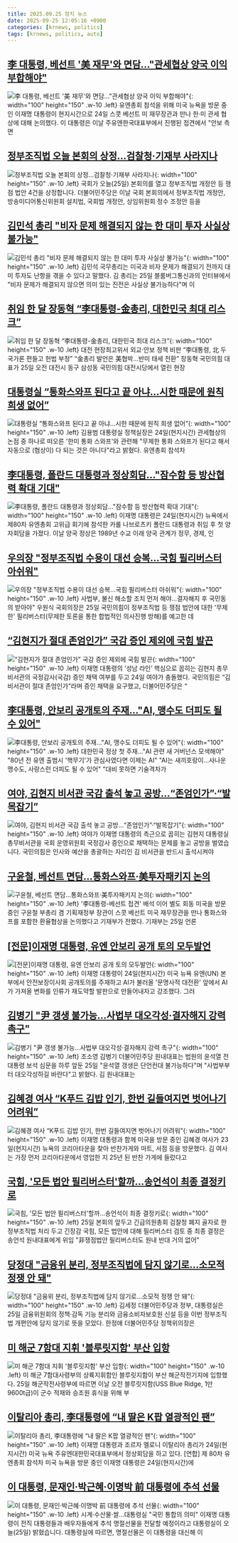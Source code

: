 ```yaml
---
title: 2025.09.25 정치 뉴스
date: 2025-09-25 12:05:16 +0900
categories: [krnews, politics]
tags: [krnews, politics, auto]
---
```

## [李 대통령, 베선트 '美 재무'와 면담…"관세협상 양국 이익 부합해야"](https://n.news.naver.com/mnews/article/448/0000559406)

![李 대통령, 베선트 '美 재무'와 면담…"관세협상 양국 이익 부합해야"](https://mimgnews.pstatic.net/image/origin/448/2025/09/25/559406.jpg?type=nf220_150){: width="100" height="150" .w-10 .left}
유엔총회 참석을 위해 미국 뉴욕을 방문 중인 이재명 대통령이 현지시간으로 24일 스콧 베선트 미 재무장관과 만나 한·미 관세 협상에 대해 논의했다. 이 대통령은 이날 주유엔한국대표부에서 진행된 접견에서 "안보 측면

## [정부조직법 오늘 본회의 상정…검찰청·기재부 사라지나](https://n.news.naver.com/mnews/article/437/0000458258)

![정부조직법 오늘 본회의 상정…검찰청·기재부 사라지나](https://mimgnews.pstatic.net/image/origin/437/2025/09/25/458258.jpg?type=nf220_150){: width="100" height="150" .w-10 .left}
국회가 오늘(25일) 본회의를 열고 정부조직법 개정안 등 쟁점 법안 4건을 상정합니다. 더불어민주당은 이날 국회 본회의에서 정부조직법 개정안, 방송미디어통신위원회 설치법, 국회법 개정안, 상임위원회 정수 조정안 등을

## [김민석 총리 "비자 문제 해결되지 않는 한 대미 투자 사실상 불가능"](https://n.news.naver.com/mnews/article/087/0001145076)

![김민석 총리 "비자 문제 해결되지 않는 한 대미 투자 사실상 불가능"](https://mimgnews.pstatic.net/image/origin/087/2025/09/25/1145076.jpg?type=nf220_150){: width="100" height="150" .w-10 .left}
김민석 국무총리는 미국과 비자 문제가 해결되기 전까지 대미 투자도 난항을 겪을 수 있다고 말했다. 김 총리는 25일 블룸버그통신과의 인터뷰에서 "비자 문제가 해결되지 않으면 의미 있는 진전은 사실상 불가능하다"며 이

## [취임 한 달 장동혁 “李대통령-金총리, 대한민국 최대 리스크”](https://n.news.naver.com/mnews/article/016/0002534642)

![취임 한 달 장동혁 “李대통령-金총리, 대한민국 최대 리스크”](https://mimgnews.pstatic.net/image/origin/016/2025/09/25/2534642.jpg?type=nf220_150){: width="100" height="150" .w-10 .left}
대전 현장최고위서 외교·안보 정책 비판 “李대통령, 北 두 국가론 편들고 헌법 부정” “金총리 발언은 美협박…반미 태세 전환” 장동혁 국민의힘 대표가 25일 오전 대전시 동구 삼성동 국민의힘 대전시당에서 열린 현장

## [대통령실 “통화스와프 된다고 끝 아냐…시한 때문에 원칙 희생 없어”](https://n.news.naver.com/mnews/article/029/0002984225)

![대통령실 “통화스와프 된다고 끝 아냐…시한 때문에 원칙 희생 없어”](https://mimgnews.pstatic.net/image/origin/029/2025/09/25/2984225.jpg?type=nf220_150){: width="100" height="150" .w-10 .left}
김용범 대통령실 정책실장은 24일(현지시간) 관세협상의 논점 중 하나로 떠오른 '한미 통화 스와프'와 관련해 "무제한 통화 스와프가 된다고 해서 자동으로 (협상이) 다 되는 것은 아니다"라고 밝혔다. 유엔총회 참석차

## [李대통령, 폴란드 대통령과 정상회담…"잠수함 등 방산협력 확대 기대"](https://n.news.naver.com/mnews/article/277/0005657263)

![李대통령, 폴란드 대통령과 정상회담…"잠수함 등 방산협력 확대 기대"](https://mimgnews.pstatic.net/image/origin/277/2025/09/25/5657263.jpg?type=nf220_150){: width="100" height="150" .w-10 .left}
이재명 대통령은 24일(현지시간) 뉴욕에서 제80차 유엔총회 고위급 회기에 참석한 카롤 나브로츠키 폴란드 대통령과 취임 후 첫 양자회담을 가졌다. 이날 양국 정상은 1989년 수교 이래 양국 관계가 정무, 경제, 인

## [우의장 "정부조직법 수용이 대선 승복…국힘 필리버스터 아쉬워"](https://n.news.naver.com/mnews/article/001/0015647832)

![우의장 "정부조직법 수용이 대선 승복…국힘 필리버스터 아쉬워"](https://mimgnews.pstatic.net/image/origin/001/2025/09/25/15647832.jpg?type=nf220_150){: width="100" height="150" .w-10 .left}
사법부, 불신 해소할 조치 먼저 해야…결자해지 후 국민동의 받아야" 우원식 국회의장은 25일 국민의힘이 정부조직법 등 쟁점 법안에 대한 '무제한' 필리버스터(무제한 토론을 통한 합법적인 의사진행 방해)를 예고한 데

## [“김현지가 절대 존엄인가” 국감 증인 제외에 국힘 발끈](https://n.news.naver.com/mnews/article/020/0003663394)

![“김현지가 절대 존엄인가” 국감 증인 제외에 국힘 발끈](https://mimgnews.pstatic.net/image/origin/020/2025/09/24/3663394.jpg?type=nf220_150){: width="100" height="150" .w-10 .left}
이재명 대통령의 ‘성남 라인’ 핵심으로 꼽히는 김현지 총무비서관의 국정감사(국감) 증인 채택 여부를 두고 24일 여야가 충돌했다. 국민의힘은 “김 비서관이 절대 존엄인가”라며 증인 채택을 요구했고, 더불어민주당은 “

## [李대통령, 안보리 공개토의 주재…"AI, 맹수도 더피도 될 수 있어"](https://n.news.naver.com/mnews/article/079/0004069910)

![李대통령, 안보리 공개토의 주재…"AI, 맹수도 더피도 될 수 있어"](https://mimgnews.pstatic.net/image/origin/079/2025/09/25/4069910.jpg?type=nf220_150){: width="100" height="150" .w-10 .left}
대한민국 정상 첫 주재…"AI 관련 새 거버넌스 모색해야" "80년 전 유엔 출범시 '핵무기'가 관심사였다면 이제는 AI" "AI는 새끼호랑이…사나운 맹수도, 사랑스런 더피도 될 수 있어" "대비 못하면 기술격차가

## [여야, 김현지 비서관 국감 출석 놓고 공방…“존엄인가”·“발목잡기”](https://n.news.naver.com/mnews/article/056/0012035686)

![여야, 김현지 비서관 국감 출석 놓고 공방…“존엄인가”·“발목잡기”](https://mimgnews.pstatic.net/image/origin/056/2025/09/24/12035686.jpg?type=nf220_150){: width="100" height="150" .w-10 .left}
여야가 이재명 대통령의 측근으로 꼽히는 김현지 대통령실 총무비서관을 국회 운영위원회 국정감사 증인으로 채택하는 문제를 놓고 공방을 벌였습니다. 국민의힘은 인사와 예산을 총괄하는 자리인 김 비서관을 반드시 출석시켜야

## [구윤철, 베선트 면담…통화스와프·美투자패키지 논의](https://n.news.naver.com/mnews/article/001/0015647534)

![구윤철, 베선트 면담…통화스와프·美투자패키지 논의](https://mimgnews.pstatic.net/image/origin/001/2025/09/25/15647534.jpg?type=nf220_150){: width="100" height="150" .w-10 .left}
'李대통령-베선트 접견' 배석 이어 별도 회동 미국을 방문 중인 구윤철 부총리 겸 기획재정부 장관이 스콧 베선트 미국 재무장관을 만나 통화스와프를 포함한 환율협상을 논의했다고 기재부가 전했다. 기재부는 25일 언론

## [[전문]이재명 대통령, 유엔 안보리 공개 토의 모두발언](https://n.news.naver.com/mnews/article/277/0005657237)

![[전문]이재명 대통령, 유엔 안보리 공개 토의 모두발언](https://mimgnews.pstatic.net/image/origin/277/2025/09/25/5657237.jpg?type=nf220_150){: width="100" height="150" .w-10 .left}
이재명 대통령이 24일(현지시간) 미국 뉴욕 유엔(UN) 본부에서 안전보장이사회 공개토의를 주재하고 AI가 불러올 '문명사적 대전환' 앞에서 AI가 가져올 변화를 인류가 재도약할 발판으로 만들어내자고 강조했다. 그러

## [김병기 "尹 갱생 불가능…사법부 대오각성·결자해지 강력 촉구"](https://n.news.naver.com/mnews/article/421/0008508020)

![김병기 "尹 갱생 불가능…사법부 대오각성·결자해지 강력 촉구"](https://mimgnews.pstatic.net/image/origin/421/2025/09/25/8508020.jpg?type=nf220_150){: width="100" height="150" .w-10 .left}
조소영 김병기 더불어민주당 원내대표는 법원의 윤석열 전 대통령 보석 심문을 하루 앞둔 25일 "윤석열 갱생은 단언컨대 불가능하다"며 "사법부부터 대오각성하길 바란다"고 밝혔다. 김 원내대표는

## [김혜경 여사 “K푸드 김밥 인기, 한번 길들여지면 벗어나기 어려워”](https://n.news.naver.com/mnews/article/032/0003398794)

![김혜경 여사 “K푸드 김밥 인기, 한번 길들여지면 벗어나기 어려워”](https://mimgnews.pstatic.net/image/origin/032/2025/09/25/3398794.jpg?type=nf220_150){: width="100" height="150" .w-10 .left}
이재명 대통령과 함께 미국을 방문 중인 김혜경 여사가 23일(현지시간) 뉴욕의 코리아타운을 찾아 반찬가게와 마트, 서점 등을 방문했다. 김 여사는 가장 먼저 코리아타운에서 영업한 지 25년 된 반찬 가게에 들렀다고

## [국힘, '모든 법안 필리버스터'할까…송언석이 최종 결정키로](https://n.news.naver.com/mnews/article/079/0004069829)

![국힘, '모든 법안 필리버스터'할까…송언석이 최종 결정키로](https://mimgnews.pstatic.net/image/origin/079/2025/09/24/4069829.jpg?type=nf220_150){: width="100" height="150" .w-10 .left}
25일 본회의 앞두고 긴급의원총회 검찰청 폐지 골자로 한 정부조직법 처리 두고 긴장감 국힘, 모든 법안에 대해 필리버스터 검토 중 최종 결정은 송언석 원내대표에게 위임 "非쟁점법안 필리버스터도 원내 반대 거의 없어"

## [당정대 "금융위 분리, 정부조직법에 담지 않기로…소모적 정쟁 안 돼"](https://n.news.naver.com/mnews/article/421/0008508201)

![당정대 "금융위 분리, 정부조직법에 담지 않기로…소모적 정쟁 안 돼"](https://mimgnews.pstatic.net/image/origin/421/2025/09/25/8508201.jpg?type=nf220_150){: width="100" height="150" .w-10 .left}
김세정 더불어민주당과 정부, 대통령실은 25일 금융위원회의 정책·감독 기능 분리와 금융소비자보호원 신설 등을 이번 정부조직법 개편안에 담지 않기로 뜻을 모았다. 한정애 더불어민주당 정책위의장은

## [미 해군 7함대 지휘 '블루릿지함' 부산 입항](https://n.news.naver.com/mnews/article/079/0004070046)

![미 해군 7함대 지휘 '블루릿지함' 부산 입항](https://mimgnews.pstatic.net/image/origin/079/2025/09/25/4070046.jpg?type=nf220_150){: width="100" height="150" .w-10 .left}
미 해군 7함대사령부의 상륙지휘함인 블루릿지함이 부산 해군작전기지에 입항했다. 25일 해군작전사령부에 따르면 이날 오전 블루릿지함(USS Blue Ridge, 1만 9600t급)이 군수 적재와 승조원 휴식을 위해 부

## [이탈리아 총리, 李대통령에  “내 딸은 K팝 열광적인 팬”](https://n.news.naver.com/mnews/article/016/0002534561)

![이탈리아 총리, 李대통령에  “내 딸은 K팝 열광적인 팬”](https://mimgnews.pstatic.net/image/origin/016/2025/09/25/2534561.jpg?type=nf220_150){: width="100" height="150" .w-10 .left}
이재명 대통령과 조르자 멜로니 이탈리아 총리가 24일(현지시간) 미국 뉴욕 주유엔대한민국대표부에서 정상회담을 하고 있다. [연합] 제 80차 유엔총회 참석차 미국 뉴욕을 방문 중인 이재명 대통령은 24일(현지시간)에

## [이 대통령, 문재인·박근혜·이명박 前 대통령에 추석 선물](https://n.news.naver.com/mnews/article/422/0000785024)

![이 대통령, 문재인·박근혜·이명박 前 대통령에 추석 선물](https://mimgnews.pstatic.net/image/origin/422/2025/09/25/785024.jpg?type=nf220_150){: width="100" height="150" .w-10 .left}
시계·수산물·쌀…대통령실 "국민 통합의 의미" 이재명 대통령이 전직 대통령들과 배우자들에게 추석 명절선물을 전달할 예정이라고 대통령실이 오늘(25일) 밝혔습니다. 대통령실에 따르면, 명절선물은 이 대통령을 대신해 이


